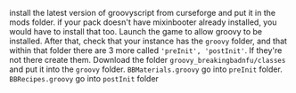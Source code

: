 install the latest version of groovyscript from curseforge and put it in the mods folder. if your pack doesn't have mixinbooter already installed, you would have to install that too. Launch the game to allow groovy to be installed. After that, check that your instance has the `groovy` folder, and that within that folder there are 3 more called `'preInit', 'postInit'`. If they're not there create them.
Download the folder `groovy_breakingbadnfu/classes` and put it into the `groovy` folder. `BBMaterials.groovy` go into `preInit` folder. `BBRecipes.groovy` go into `postInit` folder
